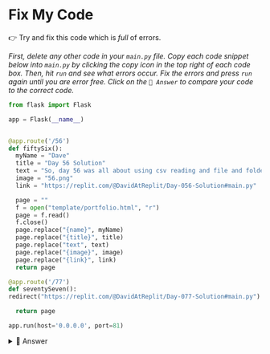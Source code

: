 # Fix My Code

👉 Try and fix this code which is *full* of errors.

*First, delete any other code in your `main.py` file. Copy each code snippet below into `main.py` by clicking the copy icon in the top right of each code box. Then, hit `run` and see what errors occur. Fix the errors and press `run` again until you are error free. Click on the `👀 Answer` to compare your code to the correct code.*

```python
from flask import Flask 

app = Flask(__name__)


@app.route('/56')
def fiftySix():
  myName = "Dave"
  title = "Day 56 Solution"
  text = "So, day 56 was all about using csv reading and file and folder manipulation to make 100 files in dozens of folders. This was tricky because the names of the folders and files were based on the top 100 streaming songs and so weren't simple to encode."
  image = "56.png"
  link = "https://replit.com/@DavidAtReplit/Day-056-Solution#main.py"

  page = ""
  f = open("template/portfolio.html", "r")
  page = f.read()
  f.close()
  page.replace("{name}", myName)
  page.replace("{title}", title)
  page.replace("text", text)
  page.replace("{image}", image)
  page.replace("{link}", link)
  return page

@app.route('/77')
def seventySeven():
redirect("https://replit.com/@DavidAtReplit/Day-077-Solution#main.py")

  return page

app.run(host='0.0.0.0', port=81)

```

<details> <summary> 👀 Answer </summary>

```python
from flask import Flask, redirect # Missed the redirect import

app = Flask(__name__)


@app.route('/56')
def fiftySix():
  myName = "Dave"
  title = "Day 56 Solution"
  text = "So, day 56 was all about using csv reading and file and folder manipulation to make 100 files in dozens of folders. This was tricky because the names of the folders and files were based on the top 100 streaming songs and so weren't simple to encode."
  image = "56.png"
  link = "https://replit.com/@DavidAtReplit/Day-056-Solution#main.py"

  page = ""
  f = open("template/portfolio.html", "r")
  page = f.read()
  f.close()
  # Need to include page =
  page = page.replace("{name}", myName)
  page = page.replace("{title}", title)
  page = page.replace("{text}", text) #No curly braces
  page = page.replace("{image}", image)
  page = page.replace("{link}", link)
  return page

@app.route('/77')
def seventySeven():
  return redirect("https://replit.com/@DavidAtReplit/Day-077-Solution#main.py") # missed the return

  return page
app.run(host='0.0.0.0', port=81)
```

</details>